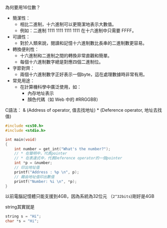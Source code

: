 為何要用16位數？
- 簡潔性：
    - 相比二進制，十六進制可以更簡潔地表示大數值。
    - 例如：二進制 1111 1111 1111 1111 在十六進制中只需要 FFFF。
- 可讀性：
    - 對於人類來說，閱讀和記憶十六進制數比長串的二進制數更容易。
- 轉換便利性：
    - 十六進制和二進制之間的轉換非常直觀和簡單。
    - 每個十六進制數字總是對應四個二進制位。
- 字節對齊：
    - 兩個十六進制數字正好表示一個byte，這在處理數據時非常有用。
- 常見用途：
    - 在計算機科學中廣泛使用，如：
        - 內存地址表示
        - 顏色代碼（如 Web 中的 #RRGGBB） 

C語法： 
	& (Address of operator, 值去找地址)
	*  (Deference operator, 地址去找值)
``` C
#include <cs50.h>
#include <stdio.h>

int main(void)
{
	int number = get_int("What's the number?");
	// * 在聲明中，代表pointer
	// * 在表達式中，代表Deference operator的一個pointer
	int *p = &number;
	// 印出地址值
	printf("Address : %p \n", p); 
	// 藉由地址值印出數值
	printf("Number: %i \n", *p);
}
```

以前電腦記憶體只能支援到4GB，因為系統為32位元 （`2^32bits`)剛好是4GB

string其實就是 
```C
string s = "Hi";
char *s = "Hi";
```


